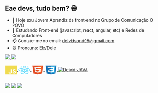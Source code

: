 ## Eae devs, tudo bem? 😄

- 🔭 Hoje sou Jovem Aprendiz de front-end no Grupo de Comunicação O POVO
- 🌱 Estudando Front-end (javascript, react, angular, etc) e Redes de Computadores
- 📫 Contate-me no email: deividsond08@gmail.com
- 😄 Pronouns: Ele/Dele

<div>
  <a href="https://github.com/DeividMesquita">
    <img height="180em" src="https://github-readme-stats.vercel.app/api?username=DeividMesquita&show_icons=true&theme=dracula&include_all_commits=true&count_private=true"/>
    <img height="180em" src="https://github-readme-stats.vercel.app/api/top-langs/?username=DeividMesquita&layout=compact&langs_count+16&theme=dracula"/>
</div>


<div style="display: inline_block"><br>
  <img align="center" alt="Deivid-Js" height="30" width="40" src="https://raw.githubusercontent.com/devicons/devicon/master/icons/javascript/javascript-plain.svg">
  <img align="center" alt="Deivid-React" height="30" width="40" src="https://raw.githubusercontent.com/devicons/devicon/master/icons/react/react-original.svg">
  <img align="center" alt="Deivid-HTML" height="30" width="40" src="https://raw.githubusercontent.com/devicons/devicon/master/icons/html5/html5-original.svg">
  <img align="center" alt="Deivid-CSS" height="30" width="40" src="https://raw.githubusercontent.com/devicons/devicon/master/icons/css3/css3-original.svg">
  <img align="center" alt="Deivid-JAVA" height="30" width="40" src="https://cdn.jsdelivr.net/gh/devicons/devicon@latest/icons/java/java-original.svg">
</div>

##


<div> 
  <a href="https://instagram.com/deividmesquita47" target="_blank"><img src="https://img.shields.io/badge/-Instagram-%23E4405F?style=for-the-badge&logo=instagram&logoColor=white" target="_blank"></a>
  <a href = "mailto:deividsond08@gmail.com"><img src="https://img.shields.io/badge/-Gmail-%23333?style=for-the-badge&logo=gmail&logoColor=white" target="_blank"></a>
  <a href="https://www.linkedin.com/in/deividson-mesquita-0b049323b/" target="_blank"><img src="https://img.shields.io/badge/-LinkedIn-%230077B5?style=for-the-badge&logo=linkedin&logoColor=white" target="_blank"></a> 
  
</div>
